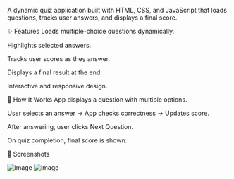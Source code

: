 A dynamic quiz application built with HTML, CSS, and JavaScript that loads questions, tracks user answers, and displays a final score.

✨ Features
Loads multiple-choice questions dynamically.

Highlights selected answers.

Tracks user scores as they answer.

Displays a final result at the end.

Interactive and responsive design.

🚀 How It Works
App displays a question with multiple options.

User selects an answer → App checks correctness → Updates score.

After answering, user clicks Next Question.

On quiz completion, final score is shown.

📸 Screenshots

![image](https://github.com/user-attachments/assets/e227b2c6-6227-4dbe-a1fc-6cae72f5a6b4)
![image](https://github.com/user-attachments/assets/d3a349c1-46b6-4313-973b-e0eb5db4bad5)
